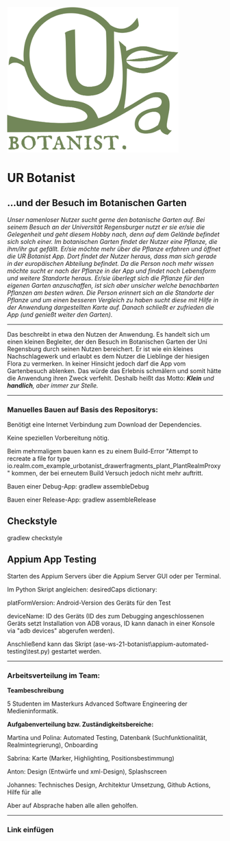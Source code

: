 <img src="Botanist_Logo_g.svg" width="400"></img>
# UR Botanist 
## ...und der Besuch im Botanischen Garten

_Unser namenloser Nutzer sucht gerne den botanische Garten auf. Bei seinem Besuch an der Universität Regensburger nutzt er sie er/sie die Gelegenheit und geht diesem Hobby nach, denn auf dem Gelände befindet sich solch einer. Im botanischen Garten findet der Nutzer eine Pflanze, die ihm/ihr gut gefällt. Er/sie möchte mehr über die Pflanze erfahren und öffnet die UR Botanist App. Dort findet der Nutzer heraus, dass man sich gerade in der europäischen Abteilung befindet. Da die Person noch mehr wissen möchte sucht er nach der Pflanze in der App und findet noch Lebensform und weitere Standorte heraus. Er/sie überlegt sich die Pflanze für den eigenen Garten anzuschaffen, ist sich aber unsicher welche benachbarten Pflanzen am besten wären. Die Person erinnert sich an die Standorte der Pflanze und um einen besseren Vergleich zu haben sucht diese mit Hilfe in der Anwendung dargestellten Karte auf. Danach schließt er zufrieden die App (und genießt weiter den Garten)._

---

Das beschreibt in etwa den Nutzen der Anwendung. Es handelt sich um einen kleinen Begleiter, der den Besuch im Botanischen Garten der Uni Regensburg durch seinen Nutzen bereichert. Er ist wie ein kleines Nachschlagewerk und erlaubt es dem Nutzer die Lieblinge der hiesigen Flora zu vermerken. In keiner Hinsicht jedoch darf die App vom Gartenbesuch ablenken. Das würde das Erlebnis schmälern und somit hätte die Anwendung ihren Zweck verfehlt. Deshalb heißt das Motto: _**Klein** und **handlich**, aber immer zur Stelle._

---

### Manuelles Bauen auf Basis des Repositorys:
Benötigt eine Internet Verbindung zum Download der Dependencies.

Keine speziellen Vorbereitung nötig.

Beim mehrmaligem bauen kann es zu einem Build-Error "Attempt to recreate a file for type io.realm.com_example_urbotanist_drawerfragments_plant_PlantRealmProxy" kommen, der bei erneutem Build Versuch jedoch nicht mehr auftritt.

Bauen einer Debug-App:
gradlew assembleDebug

Bauen einer Release-App:
gradlew assembleRelease

## Checkstyle

gradlew checkstyle

## Appium App Testing

Starten des Appium Servers über die Appium Server GUI oder per Terminal.

Im Python Skript angleichen: 
desiredCaps dictionary:

platFormVersion: Android-Version des Geräts für den Test

deviceName: ID des Geräts (ID des zum Debugging angeschlossenen Geräts setzt Installation von ADB voraus, ID kann danach in einer Konsole via "adb devices" abgerufen werden).

Anschließend kann das Skript (ase-ws-21-botanist\appium-automated-testing\test.py) gestartet werden.

---

### Arbeitsverteilung im Team:
**Teambeschreibung**

5 Studenten im Masterkurs Advanced Software Engineering der Medieninformatik.

**Aufgabenverteilung bzw. Zuständigkeitsbereiche:**

Martina und Polina: Automated Testing, Datenbank (Suchfunktionalität, Realmintegrierung), Onboarding

Sabrina: Karte (Marker, Highlighting, Positionsbestimmung)

Anton: Design (Entwürfe und xml-Design), Splashscreen

Johannes: Technisches Design, Architektur Umsetzung, Github Actions, Hilfe für alle


Aber auf Absprache haben alle allen geholfen.

---

### Link einfügen
